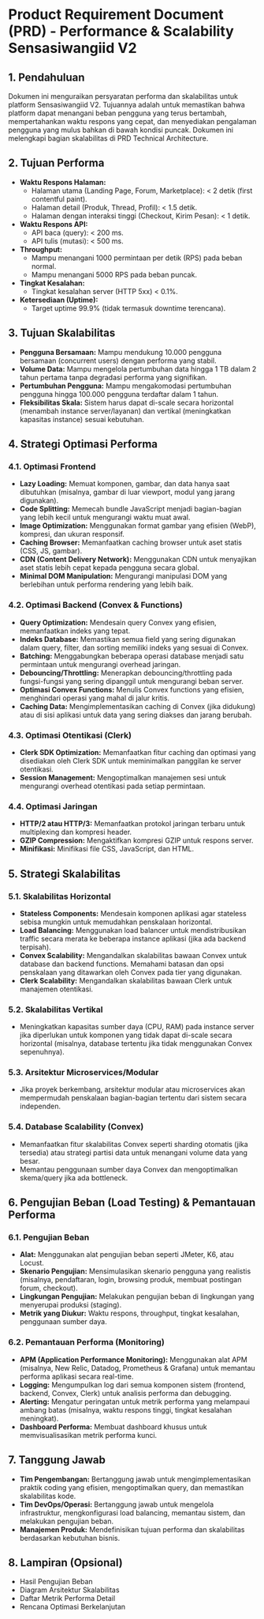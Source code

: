# Product Requirement Document (PRD) - Performance & Scalability Sensasiwangiid V2

## 1. Pendahuluan

Dokumen ini menguraikan persyaratan performa dan skalabilitas untuk platform Sensasiwangiid V2. Tujuannya adalah untuk memastikan bahwa platform dapat menangani beban pengguna yang terus bertambah, mempertahankan waktu respons yang cepat, dan menyediakan pengalaman pengguna yang mulus bahkan di bawah kondisi puncak. Dokumen ini melengkapi bagian skalabilitas di PRD Technical Architecture.

## 2. Tujuan Performa

- **Waktu Respons Halaman:**
  - Halaman utama (Landing Page, Forum, Marketplace): < 2 detik (first contentful paint).
  - Halaman detail (Produk, Thread, Profil): < 1.5 detik.
  - Halaman dengan interaksi tinggi (Checkout, Kirim Pesan): < 1 detik.
- **Waktu Respons API:**
  - API baca (query): < 200 ms.
  - API tulis (mutasi): < 500 ms.
- **Throughput:**
  - Mampu menangani 1000 permintaan per detik (RPS) pada beban normal.
  - Mampu menangani 5000 RPS pada beban puncak.
- **Tingkat Kesalahan:**
  - Tingkat kesalahan server (HTTP 5xx) < 0.1%.
- **Ketersediaan (Uptime):**
  - Target uptime 99.9% (tidak termasuk downtime terencana).

## 3. Tujuan Skalabilitas

- **Pengguna Bersamaan:** Mampu mendukung 10.000 pengguna bersamaan (concurrent users) dengan performa yang stabil.
- **Volume Data:** Mampu mengelola pertumbuhan data hingga 1 TB dalam 2 tahun pertama tanpa degradasi performa yang signifikan.
- **Pertumbuhan Pengguna:** Mampu mengakomodasi pertumbuhan pengguna hingga 100.000 pengguna terdaftar dalam 1 tahun.
- **Fleksibilitas Skala:** Sistem harus dapat di-scale secara horizontal (menambah instance server/layanan) dan vertikal (meningkatkan kapasitas instance) sesuai kebutuhan.

## 4. Strategi Optimasi Performa

### 4.1. Optimasi Frontend

- **Lazy Loading:** Memuat komponen, gambar, dan data hanya saat dibutuhkan (misalnya, gambar di luar viewport, modul yang jarang digunakan).
- **Code Splitting:** Memecah bundle JavaScript menjadi bagian-bagian yang lebih kecil untuk mengurangi waktu muat awal.
- **Image Optimization:** Menggunakan format gambar yang efisien (WebP), kompresi, dan ukuran responsif.
- **Caching Browser:** Memanfaatkan caching browser untuk aset statis (CSS, JS, gambar).
- **CDN (Content Delivery Network):** Menggunakan CDN untuk menyajikan aset statis lebih cepat kepada pengguna secara global.
- **Minimal DOM Manipulation:** Mengurangi manipulasi DOM yang berlebihan untuk performa rendering yang lebih baik.

### 4.2. Optimasi Backend (Convex & Functions)

- **Query Optimization:** Mendesain query Convex yang efisien, memanfaatkan indeks yang tepat.
- **Indeks Database:** Memastikan semua field yang sering digunakan dalam query, filter, dan sorting memiliki indeks yang sesuai di Convex.
- **Batching:** Menggabungkan beberapa operasi database menjadi satu permintaan untuk mengurangi overhead jaringan.
- **Debouncing/Throttling:** Menerapkan debouncing/throttling pada fungsi-fungsi yang sering dipanggil untuk mengurangi beban server.
- **Optimasi Convex Functions:** Menulis Convex functions yang efisien, menghindari operasi yang mahal di jalur kritis.
- **Caching Data:** Mengimplementasikan caching di Convex (jika didukung) atau di sisi aplikasi untuk data yang sering diakses dan jarang berubah.

### 4.3. Optimasi Otentikasi (Clerk)

- **Clerk SDK Optimization:** Memanfaatkan fitur caching dan optimasi yang disediakan oleh Clerk SDK untuk meminimalkan panggilan ke server otentikasi.
- **Session Management:** Mengoptimalkan manajemen sesi untuk mengurangi overhead otentikasi pada setiap permintaan.

### 4.4. Optimasi Jaringan

- **HTTP/2 atau HTTP/3:** Memanfaatkan protokol jaringan terbaru untuk multiplexing dan kompresi header.
- **GZIP Compression:** Mengaktifkan kompresi GZIP untuk respons server.
- **Minifikasi:** Minifikasi file CSS, JavaScript, dan HTML.

## 5. Strategi Skalabilitas

### 5.1. Skalabilitas Horizontal

- **Stateless Components:** Mendesain komponen aplikasi agar stateless sebisa mungkin untuk memudahkan penskalaan horizontal.
- **Load Balancing:** Menggunakan load balancer untuk mendistribusikan traffic secara merata ke beberapa instance aplikasi (jika ada backend terpisah).
- **Convex Scalability:** Mengandalkan skalabilitas bawaan Convex untuk database dan backend functions. Memahami batasan dan opsi penskalaan yang ditawarkan oleh Convex pada tier yang digunakan.
- **Clerk Scalability:** Mengandalkan skalabilitas bawaan Clerk untuk manajemen otentikasi.

### 5.2. Skalabilitas Vertikal

- Meningkatkan kapasitas sumber daya (CPU, RAM) pada instance server jika diperlukan untuk komponen yang tidak dapat di-scale secara horizontal (misalnya, database tertentu jika tidak menggunakan Convex sepenuhnya).

### 5.3. Arsitektur Microservices/Modular

- Jika proyek berkembang, arsitektur modular atau microservices akan mempermudah penskalaan bagian-bagian tertentu dari sistem secara independen.

### 5.4. Database Scalability (Convex)

- Memanfaatkan fitur skalabilitas Convex seperti sharding otomatis (jika tersedia) atau strategi partisi data untuk menangani volume data yang besar.
- Memantau penggunaan sumber daya Convex dan mengoptimalkan skema/query jika ada bottleneck.

## 6. Pengujian Beban (Load Testing) & Pemantauan Performa

### 6.1. Pengujian Beban

- **Alat:** Menggunakan alat pengujian beban seperti JMeter, K6, atau Locust.
- **Skenario Pengujian:** Mensimulasikan skenario pengguna yang realistis (misalnya, pendaftaran, login, browsing produk, membuat postingan forum, checkout).
- **Lingkungan Pengujian:** Melakukan pengujian beban di lingkungan yang menyerupai produksi (staging).
- **Metrik yang Diukur:** Waktu respons, throughput, tingkat kesalahan, penggunaan sumber daya.

### 6.2. Pemantauan Performa (Monitoring)

- **APM (Application Performance Monitoring):** Menggunakan alat APM (misalnya, New Relic, Datadog, Prometheus & Grafana) untuk memantau performa aplikasi secara real-time.
- **Logging:** Mengumpulkan log dari semua komponen sistem (frontend, backend, Convex, Clerk) untuk analisis performa dan debugging.
- **Alerting:** Mengatur peringatan untuk metrik performa yang melampaui ambang batas (misalnya, waktu respons tinggi, tingkat kesalahan meningkat).
- **Dashboard Performa:** Membuat dashboard khusus untuk memvisualisasikan metrik performa kunci.

## 7. Tanggung Jawab

- **Tim Pengembangan:** Bertanggung jawab untuk mengimplementasikan praktik coding yang efisien, mengoptimalkan query, dan memastikan skalabilitas kode.
- **Tim DevOps/Operasi:** Bertanggung jawab untuk mengelola infrastruktur, mengkonfigurasi load balancing, memantau sistem, dan melakukan pengujian beban.
- **Manajemen Produk:** Mendefinisikan tujuan performa dan skalabilitas berdasarkan kebutuhan bisnis.

## 8. Lampiran (Opsional)

- Hasil Pengujian Beban
- Diagram Arsitektur Skalabilitas
- Daftar Metrik Performa Detail
- Rencana Optimasi Berkelanjutan
